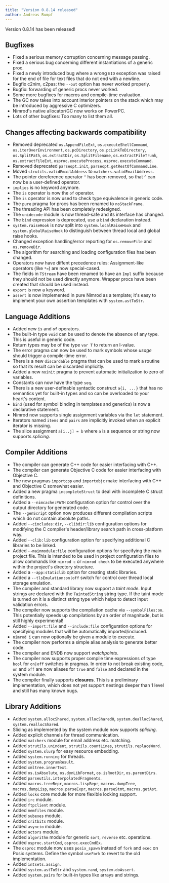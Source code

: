 ```yaml
---
title: "Version 0.8.14 released"
author: Andreas Rumpf
---
```


Version 0.8.14 has been released!

Bugfixes
--------

- Fixed a serious memory corruption concerning message passing.
- Fixed a serious bug concerning different instantiations of a generic proc.
- Fixed a newly introduced bug where a wrong ``EIO`` exception was raised for
  the end of file for text files that do not end with a newline.
- Bugfix c2nim, c2pas: the ``--out`` option has never worked properly.
- Bugfix: forwarding of generic procs never worked.
- Some more bugfixes for macros and compile-time evaluation.
- The GC now takes into account interior pointers on the stack which may be
  introduced by aggressive C optimizers.
- Nimrod's native allocator/GC now works on PowerPC.
- Lots of other bugfixes: Too many to list them all.


Changes affecting backwards compatibility
-----------------------------------------

- Removed deprecated ``os.AppendFileExt``, ``os.executeShellCommand``,
  ``os.iterOverEnvironment``, ``os.pcDirectory``, ``os.pcLinkToDirectory``,
  ``os.SplitPath``, ``os.extractDir``, ``os.SplitFilename``,
  ``os.extractFileTrunk``, ``os.extractFileExt``, ``osproc.executeProcess``,
  ``osproc.executeCommand``.
- Removed deprecated ``parseopt.init``, ``parseopt.getRestOfCommandLine``.
- Moved ``strutils.validEmailAddress`` to ``matchers.validEmailAddress``.
- The pointer dereference operator ``^`` has been removed, so that ``^``
  can now be a user-defined operator.
- ``implies`` is no keyword anymore.
- The ``is`` operator is now the ``of`` operator.
- The ``is`` operator is now used to check type equivalence in generic code.
- The ``pure`` pragma for procs has been renamed to ``noStackFrame``.
- The threading API has been completely redesigned.
- The ``unidecode`` module is now thread-safe and its interface has changed.
- The ``bind`` expression is deprecated, use a ``bind`` declaration instead.
- ``system.raiseHook`` is now split into ``system.localRaiseHook`` and
  ``system.globalRaiseHook`` to distinguish between thread local and global
  raise hooks.
- Changed exception handling/error reporting for ``os.removeFile`` and
  ``os.removeDir``.
- The algorithm for searching and loading configuration files has been changed.
- Operators now have diffent precedence rules: Assignment-like operators
  (like ``*=``) are now special-cased.
- The fields in ``TStream`` have been renamed to have an ``Impl`` suffix
  because they should not be used directly anymore.
  Wrapper procs have been created that should be used instead.
- ``export`` is now a keyword.
- ``assert`` is now implemented in pure Nimrod as a template; it's easy
  to implement your own assertion templates with ``system.astToStr``.


Language Additions
------------------

- Added new ``is`` and ``of`` operators.
- The built-in type ``void`` can be used to denote the absence of any type.
  This is useful in generic code.
- Return types may be of the type ``var T`` to return an l-value.
- The error pragma can now be used to mark symbols whose *usage* should trigger
  a compile-time error.
- There is a new ``discardable`` pragma that can be used to mark a routine
  so that its result can be discarded implicitly.
- Added a new ``noinit`` pragma to prevent automatic initialization to zero
  of variables.
- Constants can now have the type ``seq``.
- There is a new user-definable syntactic construct ``a{i, ...}``
  that has no semantics yet for built-in types and so can be overloaded to your
  heart's content.
- ``bind`` (used for symbol binding in templates and generics) is now a
  declarative statement.
- Nimrod now supports single assignment variables via the ``let`` statement.
- Iterators named ``items`` and ``pairs`` are implicitly invoked when
  an explicit iterator is missing.
- The slice assignment ``a[i..j] = b`` where ``a`` is a sequence or string
  now supports *splicing*.


Compiler Additions
------------------

- The compiler can generate C++ code for easier interfacing with C++.
- The compiler can generate Objective C code for easier interfacing with
  Objective C.
- The new pragmas ``importcpp`` and ``importobjc`` make interfacing with C++
  and Objective C somewhat easier.
- Added a new pragma ``incompleteStruct`` to deal with incomplete C struct
  definitions.
- Added a ``--nimcache:PATH`` configuration option for control over the output
  directory for generated code.
- The ``--genScript`` option now produces different compilation scripts
  which do not contain absolute paths.
- Added ``--cincludes:dir``, ``--clibdir:lib`` configuration options for
  modifying the C compiler's header/library search path in cross-platform way.
- Added ``--clib:lib`` configuration option for specifying additional
  C libraries to be linked.
- Added ``--mainmodule:file`` configuration options for specifying the main
  project file. This is intended to be used in project configuration files to
  allow commands like ``nimrod c`` or ``nimrod check`` to be executed anywhere
  within the project's directory structure.
- Added a ``--app:staticlib`` option for creating static libraries.
- Added a ``--tlsEmulation:on|off`` switch for control over thread local
  storage emulation.
- The compiler and standard library now support a *taint mode*. Input strings
  are declared with the ``TaintedString`` string type. If the taint
  mode is turned on it is a distinct string type which helps to detect input
  validation errors.
- The compiler now supports the compilation cache via ``--symbolFiles:on``.
  This potentially speeds up compilations by an order of magnitude, but is
  still highly experimental!
- Added ``--import:file`` and ``--include:file`` configuration options
  for specifying modules that will be automatically imported/incluced.
- ``nimrod i`` can now optionally be given a module to execute.
- The compiler now performs a simple alias analysis to generate better code.
- The compiler and ENDB now support *watchpoints*.
- The compiler now supports proper compile time expressions of type ``bool``
  for ``on|off`` switches in pragmas. In order to not break existing code,
  ``on`` and ``off`` are now aliases for ``true`` and ``false`` and declared
  in the system module.
- The compiler finally supports **closures**. This is a preliminary
  implementation, which does not yet support nestings deeper than 1 level
  and still has many known bugs.


Library Additions
-----------------

- Added ``system.allocShared``, ``system.allocShared0``,
  ``system.deallocShared``, ``system.reallocShared``.
- Slicing as implemented by the system module now supports *splicing*.
- Added explicit channels for thread communication.
- Added ``matchers`` module for email address etc. matching.
- Added ``strutils.unindent``, ``strutils.countLines``,
  ``strutils.replaceWord``.
- Added ``system.slurp`` for easy resource embedding.
- Added ``system.running`` for threads.
- Added ``system.programResult``.
- Added ``xmltree.innerText``.
- Added ``os.isAbsolute``, ``os.dynLibFormat``, ``os.isRootDir``,
  ``os.parentDirs``.
- Added ``parseutils.interpolatedFragments``.
- Added ``macros.treeRepr``, ``macros.lispRepr``, ``macros.dumpTree``,
  ``macros.dumpLisp``, ``macros.parseExpr``, ``macros.parseStmt``,
  ``macros.getAst``.
- Added ``locks`` core module for more flexible locking support.
- Added ``irc`` module.
- Added ``ftpclient`` module.
- Added ``memfiles`` module.
- Added ``subexes`` module.
- Added ``critbits`` module.
- Added ``asyncio`` module.
- Added ``actors`` module.
- Added ``algorithm`` module for generic ``sort``, ``reverse`` etc. operations.
- Added ``osproc.startCmd``, ``osproc.execCmdEx``.
- The ``osproc`` module now uses ``posix_spawn`` instead of ``fork``
  and ``exec`` on Posix systems. Define the symbol ``useFork`` to revert to
  the old implementation.
- Added ``intsets.assign``.
- Added ``system.astToStr`` and ``system.rand``, ``system.doAssert``.
- Added ``system.pairs`` for built-in types like arrays and strings.
